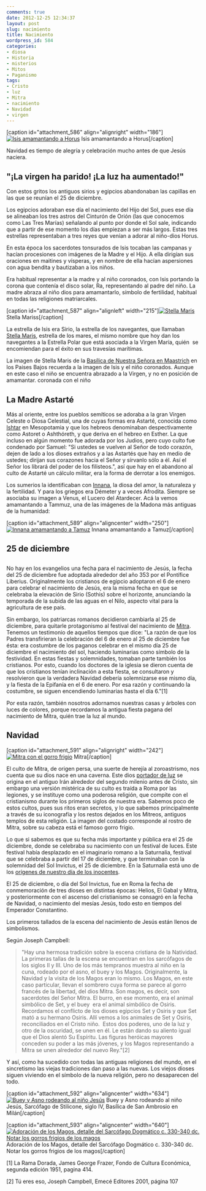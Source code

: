 ```yaml
---
comments: true
date: 2012-12-25 12:34:37
layout: post
slug: nacimiento
title: Nacimiento
wordpress_id: 584
categories:
- diosa
- Historia
- misterios
- Mitos
- Paganismo
tags:
- Cristo
- luz
- Mitra
- nacimiento
- Navidad
- virgen
---
```


[caption id="attachment_586" align="alignright" width="186"][![Isis amamantando a Horus](http://www.akarru.org/blog/wp-content/uploads/2012/12/isis-2.jpg)](http://www.akarru.org/blog/2012/12/nacimiento/isis-2/) Isis amamantando a Horus[/caption]

Navidad es tiempo de alegría y celebración mucho antes de que Jesús naciera.


## "¡La virgen ha parido! ¡La luz ha aumentado!"


Con estos gritos los antiguos sirios y egipcios abandonaban las capillas en las que se reunían el 25 de diciembre.

Los egipcios adoraban ese día el nacimiento del Hijo del Sol, pues ese día se alineaban los tres astros del Cinturón de Orión (las que conocemos como Las Tres Marías) señalando al punto por donde el Sol sale, indicando que a partir de ese momento los días empiezan a ser más largos. Estas tres estrellas representaban a tres reyes que venían a adorar al niño-dios Horus.

En esta época los sacerdotes tonsurados de Isis tocaban las campanas y hacían procesiones con imágenes de la Madre y el Hijo. A ella dirigían sus oraciones en maitines y vísperas, y en nombre de ella hacían aspersiones con agua bendita y bautizaban a los niños.

Era habitual representar a la madre y al niño coronados, con Isis portando la corona que contenía el disco solar, Ra, representando al padre del niño. La madre abraza al niño dios para amamantarlo, símbolo de fertilidad, habitual en todas las religiones matriarcales.

[caption id="attachment_587" align="alignleft" width="215"][![Stella Maris](http://www.akarru.org/blog/wp-content/uploads/2012/12/stella-maris.jpg)](http://www.akarru.org/blog/2012/12/nacimiento/stella-maris/) Stella Mariss[/caption]

La estrella de Isis era Sirio, la estrella de los navegantes, que llamaban [Stella Maris](http://es.wikipedia.org/wiki/Stella_Maris), estrella de los mares, el mismo nombre que hoy dan los navegantes a la Estrella Polar que está asociada a la Virgen María, quién  se encomiendan para el éxito en sus travesías marítimas.

La imagen de Stella Maris de la [Basílica de Nuestra Señora en Maastrich](http://en.wikipedia.org/wiki/Basilica_of_Our_Lady_(Maastricht)) en los Paises Bajos recuerda a la imagen de Isis y el niño coronados. Aunque en este caso el niño se encuentra abrazado a la Virgen, y no en posición de amamantar. coronada con el niño


## La Madre Astarté


Más al oriente, entre los pueblos semíticos se adoraba a la gran Virgen Celeste o Diosa Celestial, una de cuyas formas era Astarté, conocida como [Ishtar](http://es.wikipedia.org/wiki/Ishtar) en Mesopotamia y que los hebreos denominaban despectivamente como Astoret o Ashthóreth, y que deriva en el hebreo en Esther. La que incluso en algún momento fue adorada por los Judios, pero cuyo culto fue condenado por Samuel: "Si ustedes se vuelven al Señor de todo corazón, dejen de lado a los dioses extraños y a las Astartés que hay en medio de ustedes; dirijan sus corazones hacia el Señor y sírvanlo sólo a él. Así el Señor los librará del poder de los filisteos.", así que hay en el abandono al culto de Astarté un cálculo militar, era la forma de derrotar a los enemigos.

Los sumerios la identificaban con [Innana](http://es.wikipedia.org/wiki/Inanna), la diosa del amor, la naturaleza y la fertilidad. Y para los griegos era Démeter y a veces Afrodita. Siempre se asociaba su imagen a Venus, el Lucero del Atardecer. Acá la vemos amamantando a Tammuz, una de las imágenes de la Madona más antiguas de la humanidad:

[caption id="attachment_589" align="aligncenter" width="250"][![Innana amamantando a Tamuz](http://www.akarru.org/blog/wp-content/uploads/2012/12/madre-terracota.jpg)](http://www.akarru.org/blog/2012/12/nacimiento/madre-terracota/) Innana amamantando a Tamuz[/caption]


## 25 de diciembre




## 


No hay en los evangelios una fecha para el nacimiento de Jesús, la fecha del 25 de diciembre fue adoptada alrededor del año 353 por el Pontífice Liberius. Originalmente los cristianos de egipcio adoptaron el 6 de enero para celebrar el nacimiento de Jesús, era la misma fecha en que se celebraba la elevación de Sirio (Sothis) sobre el horizonte, anunciando la temporada de la subida de las aguas en el Nilo, aspecto vital para la agricultura de ese país.

Sin embargo, los patriarcas romanos decidieron cambiarla al 25 de diciembre, para quitarle protagonismo al festival del nacimiento de [Mitra](http://www.youtube.com/watch?v=jcoU_3wc65Y). Tenemos un testimonio de aquellos tiempos que dice: "La razón de que los Padres transfirieran la celebración del 6 de enero al 25 de diciembre fue ésta: era costumbre de los paganos celebrar en el mismo día 25 de diciembre el nacimiento del sol, haciendo luminarias como símbolo de la festividad. En estas fiestas y solemnidades, tomaban parte también los cristianos. Por esto, cuando los doctores de la iglesia se dieron cuenta de que los cristianos tenían inclinación a esta fiesta, se consultaron y resolvieron que la verdadera Navidad debería solemnizarse ese mismo día, y la fiesta de la Epifanía en el 6 de enero. Por esa razón y continuando la costumbre, se siguen encendiendo luminarias hasta el día 6."[1]

Por esta razón, también nosotros adornamos nuestras casas y árboles con luces de colores, porque recordamos la antigua fiesta pagana del nacimiento de Mitra, quién trae la luz al mundo.


## Navidad


[caption id="attachment_591" align="alignright" width="242"][![Mitra con el gorro frigio](http://www.akarru.org/blog/wp-content/uploads/2012/12/Mitra.jpg)](http://www.akarru.org/blog/2012/12/nacimiento/mitra/) Mitra[/caption]

El culto de Mitra, de origen persa, una suerte de herejía al zoroastrismo, nos cuenta que su dios nace en una caverna. Este dios [portador de luz](http://www.akarru.org/blog/2011/04/portador-de-la-luz/) se origina en el antiguo Irán alrededor del segundo milenio antes de Cristo, sin embargo una versión mistérica de su culto es traída a Roma por las legiones, y se instituye como una poderosa religión, que compite con el cristianismo durante los primeros siglos de nuestra era. Sabemos poco de estos cultos, pues sus ritos eran secretos, y lo que sabemos principalmente a través de su iconografía y los restos dejados en los Mitreos, antiguos templos de esta religión. La imagen del costado corresponde al rostro de Mitra, sobre su cabeza está el famoso gorro frigio.

Lo que si sabemos es que su fecha más importante y pública era el 25 de diciembre, donde se celebraba su nacimiento con un festival de luces. Este festival había desplazado en el imaginario romano a la Saturnalia, festival que se celebraba a partir del 17 de diciembre, y que terminaban con la solemnidad del Sol Invictus, el 25 de diciembre. En la Saturnalia está uno de los [orígenes de nuestro día de los inocentes](http://www.akarru.org/blog/2010/12/dia-de-los-inocentes/).

El 25 de diciembre, o día del Sol Invictus, fue en Roma la fecha de conmemoración de tres dioses en distintas épocas: Helios, El Gabal y Mitra, y posteriormente con el ascenso del cristianismo se consagró en la fecha de Navidad, o nacimiento del mesías Jesús, todo esto en tiempos del Emperador Constantino.

Los primeros tallados de la escena del nacimiento de Jesús están llenos de simbolismos.

Según Joseph Campbell:


> "Hay una hermosa tradición sobre la escena cristiana de la Natividad. La primeras tallas de la escena se encuentran en los sarcófagos de los siglos II y III. Uno de los más tempranos muestra al niño en la cuna, rodeado por el asno, el buey y los Magos. Originalmente, la Navidad y la visita de los Magos eran lo mismo. Los Magos, en este caso particular, llevan el sombrero cuya forma se parece al gorro francés de la libertad, del dios Mitra. Son magos, es decir, son sacerdotes del Señor Mitra. El burro, en ese momento, era el animal simbólico de Set, y el buey  era el animal simbólico de Osiris. Recordamos el conflicto de los dioses egipcios Set y Osiris y que Set mató a su hermano Osiris. Allí vemos a los animales de Set y Osiris, reconciliados en el Cristo niño.  Estos dos poderes, uno de la luz y otro de la oscuridad, se unen en él. Le están dando su aliento igual que el Dios alentó Su Espíritu. Las figuras heróicas mayores conceden su poder a las más jóvenes, y los Magos representando a Mitra se unen alrededor del nuevo Rey."[2]


Y así, como ha sucedido con todas las antiguas religiones del mundo, en el sincretismo las viejas tradiciones dan paso a las nuevas. Los viejos dioses siguen viviendo en el símbolo de la nueva religión, pero no desaparecen del todo.

[caption id="attachment_592" align="aligncenter" width="634"][![Buey y Asno rodeando al niño Jesús](http://www.akarru.org/blog/wp-content/uploads/2012/12/Buey-y-mula-en-el-belén_-Sarcofago-di-Stilicone_-Basílica-de-San-Ambrosio_-Milán-1.jpg)](http://www.akarru.org/blog/2012/12/nacimiento/buey-y-mula-en-el-belen_-sarcofago-di-stilicone_-basilica-de-san-ambrosio_-milan-1/) Buey y Asno rodeando al niño Jesús, Sarcófago de Stilicone, siglo IV, Basílica de San Ambrosio en Milán[/caption]

[caption id="attachment_593" align="aligncenter" width="640"][![Adoración de los Magos, detalle del Sarcófago Dogmático c. 330-340 dc. Notar los gorros frigios de los magos](http://www.akarru.org/blog/wp-content/uploads/2012/12/magos.jpg)](http://www.akarru.org/blog/2012/12/nacimiento/magos/) Adoración de los Magos, detalle del Sarcófago Dogmático c. 330-340 dc. Notar los gorros frigios de los magos[/caption]



[1] La Rama Dorada, James George Frazer, Fondo de Cultura Económica, segunda edición 1951, pagina 414.

[2] Tú eres eso, Joseph Campbell, Emecé Editores 2001, página 107
